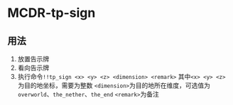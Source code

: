 # MCDR-tp-sign

## 用法

1. 放置告示牌
2. 看向告示牌
3. 执行命令`!!tp_sign <x> <y> <z> <dimension> <remark>`
   其中`<x> <y> <z>`为目的地坐标，需要为整数
   `<dimension>`为目的地所在维度，可选值为`overworld`、`the_nether`、`the_end`
   `<remark>`为备注
   
